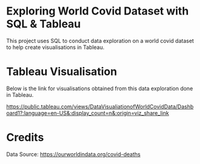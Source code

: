 # Exploring World Covid Dataset with SQL & Tableau
This project uses SQL to conduct data exploration on a world covid dataset to help create visualisations in Tableau.

# Tableau Visualisation
Below is the  link for visualisations obtained from this data exploration done in Tableau.

https://public.tableau.com/views/DataVisualiationofWorldCovidData/Dashboard1?:language=en-US&:display_count=n&:origin=viz_share_link

# Credits 
Data Source: https://ourworldindata.org/covid-deaths
